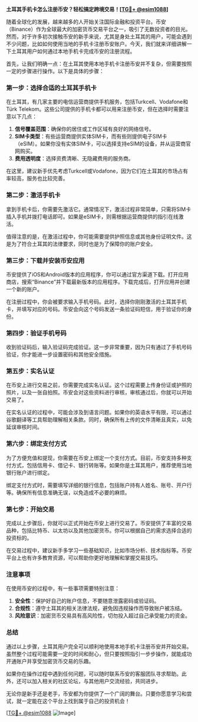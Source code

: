 **土耳其手机卡怎么注册币安？轻松搞定跨境交易！[[TG💪+ @esim1088](https://t.me/s/esim1088)]**

随着全球化的发展，越来越多的人开始关注国际金融和投资平台。币安（Binance）作为全球最大的加密货币交易平台之一，吸引了无数投资者的目光。然而，对于许多初次接触币安的新手来说，尤其是身处土耳其的用户，可能会遇到不少问题，比如如何使用当地的手机卡注册币安账户。今天，我们就来详细讲解一下土耳其用户如何通过本地手机卡完成币安的注册流程。

首先，让我们明确一点：在土耳其使用本地手机卡注册币安并不复杂，但需要按照一定的步骤进行操作。以下是具体的步骤：

### **第一步：选择合适的土耳其手机卡**
在土耳其，有几家主要的电信运营商提供手机服务，包括Turkcell、Vodafone和Türk Telekom。这些公司提供的手机卡都可以用来注册币安，但在选择时需要注意以下几点：
1. **信号覆盖范围**：确保你的居住或工作区域有良好的网络信号。
2. **SIM卡类型**：有些运营商提供实体SIM卡，而有些则提供电子SIM卡（eSIM）。如果你没有实体SIM卡，可以选择支持eSIM的设备，并从运营商官网购买。
3. **费用透明度**：选择资费清晰、无隐藏费用的服务商。

在这里，建议新手优先考虑Turkcell或Vodafone，因为它们在土耳其的市场占有率较高，服务也比较完善。

### **第二步：激活手机卡**
拿到手机卡后，你需要先激活它。通常情况下，激活过程非常简单，只需将SIM卡插入手机并拨打电话即可。如果是eSIM卡，则需根据运营商提供的指引在线激活。

值得注意的是，在激活过程中，你可能需要提供护照信息或其他身份证明文件。这是为了符合土耳其的法律要求，同时也是为了保障你的账户安全。

### **第三步：下载并安装币安应用**
币安提供了iOS和Android版本的应用程序，你可以通过官方渠道下载。打开应用商店，搜索“Binance”并下载最新版本的应用程序。下载完成后，打开应用并创建一个新的账户。

在注册过程中，你会被要求输入手机号码。此时，选择你刚刚激活的土耳其手机卡，并填写对应的号码。币安会向这个号码发送一条验证码短信，用于验证你的身份。

### **第四步：验证手机号码**
收到验证码后，输入验证码完成验证。这一步非常重要，因为只有通过了手机号码验证，你才能进一步设置密码和其他安全措施。

### **第五步：实名认证**
在币安上进行交易之前，你需要完成实名认证。这个过程需要上传身份证或护照的照片，以及一张自拍照。币安会对这些资料进行审核，审核通过后，你就可以开始交易了。

在实名认证的过程中，可能会涉及到语言问题。如果你的英语水平有限，可以通过谷歌翻译等工具帮助理解相关条款。同时，确保所有上传的文件清晰且真实，以免延误审核时间。

### **第六步：绑定支付方式**
为了方便充值和提现，你需要在币安上绑定一个支付方式。目前，币安支持多种支付方式，包括信用卡、借记卡、银行转账等。如果你是土耳其用户，推荐使用当地银行账户进行绑定。

绑定支付方式时，需要填写详细的银行信息，包括账户持有人姓名、账号、开户行等。确保所有信息准确无误，以免造成不必要的麻烦。

### **第七步：开始交易**
完成以上步骤后，你就可以正式开始在币安上进行交易了。币安提供了丰富的交易品种，包括比特币、以太坊以及其他加密货币。你可以根据自己的需求选择合适的投资标的。

在交易过程中，建议新手多学习一些基础知识，比如市场分析、技术指标等。币安平台上也有许多教育资源，可以帮助你更好地理解和掌握交易技巧。

### **注意事项**
在使用币安的过程中，有一些事项需要特别注意：
1. **安全性**：保护好自己的账户信息，不要随意泄露密码或验证码。
2. **合规性**：遵守土耳其的相关法律法规，避免因违规操作而导致账户被冻结。
3. **风险意识**：加密货币交易具有高风险性，切勿投入超过自己承受能力的资金。

### **总结**
通过以上步骤，土耳其用户完全可以顺利地使用本地手机卡注册币安并开始交易。虽然整个过程可能需要一定的时间和耐心，但只要按照指引一步步操作，就能成功开通账户并享受加密货币交易的乐趣。

如果你在操作过程中遇到任何问题，可以随时联系币安的客服团队寻求帮助。此外，还可以加入相关的社区论坛，与其他用户交流经验，共同进步。

无论你是新手还是老手，币安都为你提供了一个广阔的舞台。只要你愿意学习和尝试，就一定能在这个平台上找到属于自己的投资机会！

[[TG💪+ @esim1088](https://t.me/s/esim1088) ![Image](https://i.postimg.cc/4NQfJmqS/Snipaste-2025-05-13-00-14-12.png)]